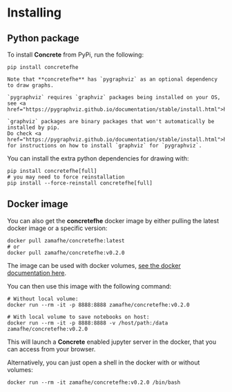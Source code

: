 # Installing

## Python package

To install **Concrete** from PyPi, run the following:

```shell
pip install concretefhe
```

```{note}
Note that **concretefhe** has `pygraphviz` as an optional dependency to draw graphs.
```

```{WARNING}
`pygraphviz` requires `graphviz` packages being installed on your OS, see <a href="https://pygraphviz.github.io/documentation/stable/install.html">https://pygraphviz.github.io/documentation/stable/install.html</a>
```

```{DANGER}
`graphviz` packages are binary packages that won't automatically be installed by pip.
Do check <a href="https://pygraphviz.github.io/documentation/stable/install.html">https://pygraphviz.github.io/documentation/stable/install.html</a> for instructions on how to install `graphviz` for `pygraphviz`.
```

You can install the extra python dependencies for drawing with:

```shell
pip install concretefhe[full]
# you may need to force reinstallation
pip install --force-reinstall concretefhe[full]
```

## Docker image

You can also get the **concretefhe** docker image by either pulling the latest docker image or a specific version:

```shell
docker pull zamafhe/concretefhe:latest
# or
docker pull zamafhe/concretefhe:v0.2.0
```

The image can be used with docker volumes, [see the docker documentation here](https://docs.docker.com/storage/volumes/).

You can then use this image with the following command:

```shell
# Without local volume:
docker run --rm -it -p 8888:8888 zamafhe/concretefhe:v0.2.0

# With local volume to save notebooks on host:
docker run --rm -it -p 8888:8888 -v /host/path:/data zamafhe/concretefhe:v0.2.0
```

This will launch a **Concrete** enabled jupyter server in the docker, that you can access from your browser.

Alternatively, you can just open a shell in the docker with or without volumes:

```shell
docker run --rm -it zamafhe/concretefhe:v0.2.0 /bin/bash
```
